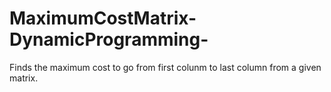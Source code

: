 # MaximumCostMatrix-DynamicProgramming-
Finds the maximum cost to go from first colunm to last column from a given matrix.
